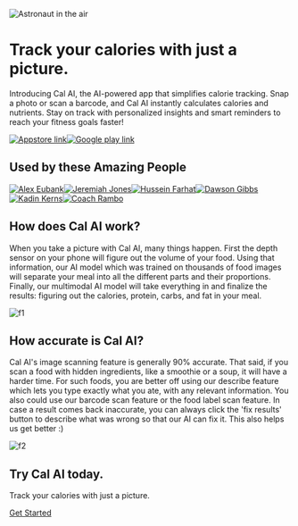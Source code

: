 ![Astronaut in the air](https://www.calai.app/_image?href=%2F_astro%2Fhero.BubvVyTf.png&w=1000&h=900&f=png)

# Track your calories with just a picture.

Introducing Cal AI, the AI-powered app that simplifies calorie tracking.
Snap a photo or scan a barcode, and Cal AI instantly calculates calories and nutrients.
Stay on track with personalized insights and smart reminders to reach your fitness goals faster!

[![Appstore link](https://www.calai.app/_image?href=%2F_astro%2Fappstore.qHP3-hbW.png&w=499&h=166&f=png)](https://apps.apple.com/us/app/cal-ai-calorie-tracking/id6480417616)[![Google play link](https://www.calai.app/_image?href=%2F_astro%2Fgoogleplay.-ugA8Trc.png&w=560&h=166&f=png)](https://play.google.com/store/apps/details?id=com.viraldevelopment.calai)

## Used by these Amazing People

[![Alex Eubank](https://www.calai.app/logos/alex-eubank.jpg)](https://www.instagram.com/alex_eubank15/)[![Jeremiah Jones](https://www.calai.app/logos/jeremiah-jones.jpg)](https://www.instagram.com/jeremiahjonesfitness/)[![Hussein Farhat](https://www.calai.app/logos/hussein-farhat.jpg)](https://www.instagram.com/hussein.fht/)[![Dawson Gibbs](https://www.calai.app/logos/dawson-gibbs.jpg)](https://www.instagram.com/dawsonbgibbs/)[![Kadin Kerns](https://www.calai.app/logos/kadin-kerns.jpg)](https://www.instagram.com/kadin_kerns/)[![Coach Rambo](https://www.calai.app/logos/coach-rambo.jpg)](https://www.instagram.com/starboy_camair/)

## How does Cal AI work?

When you take a picture with Cal AI, many things happen. First the depth sensor on your phone will figure out the volume of your food.
Using that information, our AI model which was trained on thousands of food images will separate your meal into all the different parts and their proportions.
Finally, our multimodal AI model will take everything in and finalize the results: figuring out the calories, protein, carbs, and fat in your meal.

![f1](https://www.calai.app/_image?href=%2F_astro%2Ffeature_image1.DSQBy9Wl.png&w=600&h=600&f=png)

## How accurate is Cal AI?

Cal AI's image scanning feature is generally 90% accurate.
That said, if you scan a food with hidden ingredients, like a smoothie or a soup, it will have a harder time. For such foods, you are better off using our describe feature which lets you type exactly what you ate, with any relevant information.
You also could use our barcode scan feature or the food label scan feature.
In case a result comes back inaccurate, you can always click the 'fix results' button to describe what was wrong so that our AI can fix it. This also helps us get better :)

![f2](https://www.calai.app/_image?href=%2F_astro%2Ffeature_image2.oRbVlSpq.png&w=600&h=800&f=png)

## Try Cal AI today.

Track your calories with just a picture.

[Get Started](https://apps.apple.com/us/app/cal-ai-calorie-tracking/id6480417616)